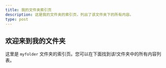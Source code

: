 ```yaml
---
title: 我的文件夹索引页
description: 这是我的文件夹的索引页，列出了该文件夹下的所有内容。
type: post
---
```


## 欢迎来到我的文件夹

这里是 `myfolder` 文件夹的索引页。您可以在下面找到该!文件夹中的所有内容列表。

